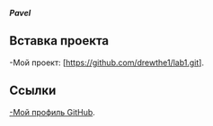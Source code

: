 ***Pavel***


## Вставка проекта
-Мой проект: [https://github.com/drewthe1/lab1.git].

## Ссылки
[-Мой профиль GitHub](https://github.com/drewthe1).
